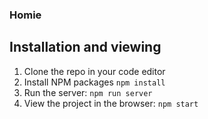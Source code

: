 ### Homie

## Installation and viewing
1. Clone the repo in your code editor
2. Install NPM packages `npm install`
3. Run the server: `npm run server`
4. View the project in the browser: `npm start`